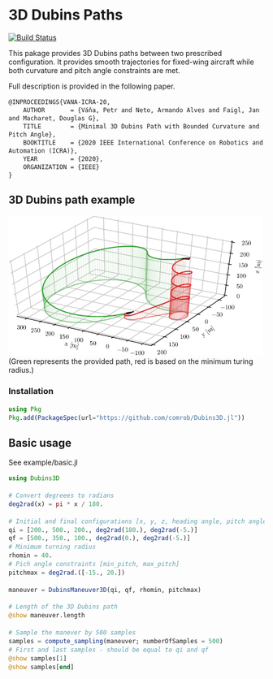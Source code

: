 # 3D Dubins Paths

[![Build Status](https://travis-ci.com/comrob/Dubins3D.jl.svg?branch=master)](https://travis-ci.com/comrob/Dubins3D.jl)

This pakage provides 3D Dubins paths between two prescribed configuration. It provides smooth trajectories for fixed-wing aircraft while both curvature and pitch angle constraints are met.

Full description is provided in the following paper.
```
@INPROCEEDINGS{VANA-ICRA-20, 
    AUTHOR       = {Váňa, Petr and Neto, Armando Alves and Faigl, Jan and Macharet, Douglas G}, 
    TITLE        = {Minimal 3D Dubins Path with Bounded Curvature and Pitch Angle}, 
    BOOKTITLE    = {2020 IEEE International Conference on Robotics and Automation (ICRA)}, 
    YEAR         = {2020}, 
    ORGANIZATION = {IEEE}
} 
```

## 3D Dubins path example

<img src="https://raw.githubusercontent.com/petvana/images/master/dubins3d/example-3d.png" width="500">
(Green represents the provided path, red is based on the minimum turing radius.)


### Installation

```julia
using Pkg
Pkg.add(PackageSpec(url="https://github.com/comrob/Dubins3D.jl"))
```
## Basic usage

See example/basic.jl

```julia
using Dubins3D

# Convert degreees to radians
deg2rad(x) = pi * x / 180.

# Initial and final configurations [x, y, z, heading angle, pitch angle]
qi = [200., 500., 200., deg2rad(180.), deg2rad(-5.)]
qf = [500., 350., 100., deg2rad(0.), deg2rad(-5.)]
# Minimum turning radius
rhomin = 40.
# Pich angle constraints [min_pitch, max_pitch]
pitchmax = deg2rad.([-15., 20.])

maneuver = DubinsManeuver3D(qi, qf, rhomin, pitchmax)

# Length of the 3D Dubins path
@show maneuver.length

# Sample the manever by 500 samples
samples = compute_sampling(maneuver; numberOfSamples = 500)
# First and last samples - should be equal to qi and qf
@show samples[1]
@show samples[end]
```
